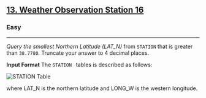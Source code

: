 <!-- Question Link -->

## [13. Weather Observation Station 16](https://www.hackerrank.com/challenges/weather-observation-station-16/)

<!-- Difficulty -->

### Easy

---

<!-- Description -->

_Query the smallest Northern Latitude (LAT_N)_ from `STATION` that is greater than
`38.7780`. Truncate your answer to 4 decimal places.

<!-- Input Format -->

**Input Format**
The `STATION ` tables is described as follows:

![STATION Table](https://s3.amazonaws.com/hr-challenge-images/9336/1449345840-5f0a551030-Station.jpg)

where LAT_N is the northern latitude and LONG_W is the western longitude.
